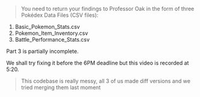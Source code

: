 > You need to return your findings to Professor Oak in the form of three Pokédex Data Files (CSV files):

1. Basic_Pokemon_Stats.csv
2. Pokemon_Item_Inventory.csv
3. Battle_Performance_Stats.csv

Part 3 is partially incomplete.

We shall try fixing it before the 6PM deadline but this video is recorded at 5:20.

> This codebase is really messy, all 3 of us made diff versions and we tried merging them last moment